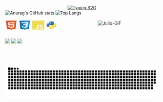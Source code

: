 <div align="center">
    <a href="https://git.io/typing-svg"><img src="https://readme-typing-svg.demolab.com?font=Fira+Code&weight=900&size=25&pause=1000&color=FF00F6&width=435&lines=%E2%AB%B7+Welcome+to+my+profile!+%E2%AB%B8" alt="Typing SVG" /></a>
</div>

<div>
    <img height="180em" src="https://github-readme-stats.vercel.app/api?username=humphreysjulio&show_icons=true&bg_color=000&title_color=FF00F6&text_color=FFF&border_radius=3&border_color=36123c&icon_color=FF00F6&theme=jolly" alt="Anurag's GitHub stats">
    <img height="180em" src="https://github-readme-stats.vercel.app/api/top-langs/?username=humphreysjulio&layout=compact&bg_color=000&title_color=FF00F6&text_color=FFF&border_radius=3&border_color=36123c&icon_color=FF00F6&theme=jolly" alt="Top Langs">
</div>

<div style="display: inline_block"><br>
  <img align="center" alt="Julio-HTML" height="30" width="40" src="https://raw.githubusercontent.com/devicons/devicon/master/icons/html5/html5-original.svg">
  <img align="center" alt="Julio-CSS" height="30" width="40" src="https://raw.githubusercontent.com/devicons/devicon/master/icons/css3/css3-original.svg">
  <img align="center" alt="Julio-Js" height="30" width="40" src="https://raw.githubusercontent.com/devicons/devicon/master/icons/javascript/javascript-plain.svg">
  <img align="center" alt="Julio-Python" height="30" width="40" src="https://raw.githubusercontent.com/devicons/devicon/master/icons/python/python-original.svg">
  <img align="right" width="200" height="144" alt="Julio-GIF" src="https://media4.giphy.com/media/v1.Y2lkPTc5MGI3NjExaXRjMnlmaGZzcjlwOW5leTEyNXptOGFodnRhbzF0OWpubHVlNm9vZyZlcD12MV9pbnRlcm5hbF9naWZfYnlfaWQmY3Q9Zw/JqmupuTVZYaQX5s094/giphy.webp">
</div>

##

<div> 
  <a href="https://www.linkedin.com/in/humphreysjulio" target="_blank"><img src="https://img.shields.io/badge/-LinkedIn-%230077B5?style=for-the-badge&logo=linkedin&logoColor=white" target="_blank"></a> 
  <a href="https://www.instagram.com/humphreysjulio" target="_blank"><img src="https://img.shields.io/badge/-Instagram-%23E4405F?style=for-the-badge&logo=instagram&logoColor=white" target="_blank"></a>
  <a href = "mailto:juliochreis@gmail.com"><img src="https://img.shields.io/badge/-Gmail-%23333?style=for-the-badge&logo=gmail&logoColor=white" target="_blank"></a>
</div>

<picture align="center">
  <source media="(prefers-color-scheme: dark)" srcset="https://raw.githubusercontent.com/humphreysjulio/humphreysjulio/output/github-contribution-grid-snake-dark.svg">
  <source media="(prefers-color-scheme: light)" srcset="https://raw.githubusercontent.com/humphreysjulio/humphreysjulio/output/github-contribution-grid-snake-dark.svg">
  <img align="center" alt="github contribution grid snake animation" src="https://raw.githubusercontent.com/humphreysjulio/humphreysjulio/output/github-contribution-grid-snake.svg">
</picture>

